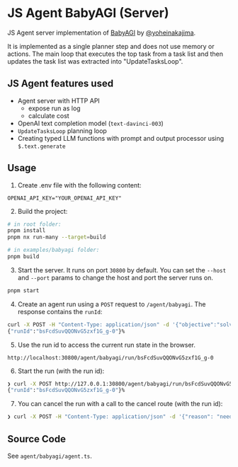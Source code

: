 # JS Agent BabyAGI (Server)

JS Agent server implementation of [BabyAGI](https://github.com/yoheinakajima/babyagi) by [@yoheinakajima](https://twitter.com/yoheinakajima).

It is implemented as a single planner step and does not use memory or actions. The main loop that executes the top task from a task list and then updates the task list was extracted into "UpdateTasksLoop".

## JS Agent features used

- Agent server with HTTP API
  - expose run as log
  - calculate cost
- OpenAI text completion model (`text-davinci-003`)
- `UpdateTasksLoop` planning loop
- Creating typed LLM functions with prompt and output processor using `$.text.generate`

## Usage

1. Create .env file with the following content:

```
OPENAI_API_KEY="YOUR_OPENAI_API_KEY"
```

2. Build the project:

```sh
# in root folder:
pnpm install
pnpm nx run-many --target=build

# in examples/babyagi folder:
pnpm build
```

3. Start the server. It runs on port `30800` by default. You can set the `--host` and `--port` params to change the host and port the server runs on.

```sh
pnpm start
```

4. Create an agent run using a `POST` request to `/agent/babyagi`. The response contains the `runId`:

```bash
curl -X POST -H "Content-Type: application/json" -d '{"objective":"solve world hunger"}' http://127.0.0.1:30800/agent/babyagi
{"runId":"bsFcdSuvQQONvG5zxf1G_g-0"}%
```

5. Use the run id to access the current run state in the browser.

`http://localhost:30800/agent/babyagi/run/bsFcdSuvQQONvG5zxf1G_g-0`

6. Start the run (with the run id):

```bash
❯ curl -X POST http://127.0.0.1:30800/agent/babyagi/run/bsFcdSuvQQONvG5zxf1G_g-0/start
{"runId":"bsFcdSuvQQONvG5zxf1G_g-0"}%
```

7. You can cancel the run with a call to the cancel route (with the run id):

```bash
❯ curl -X POST -H "Content-Type: application/json" -d '{"reason": "need to shut down computer"}' http://127.0.0.1:30800/agent/babyagi/run/bxynsv4USkGoawtCYhte-w-0/cancel
```

## Source Code

See `agent/babyagi/agent.ts`.
